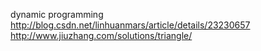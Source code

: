 dynamic programming
http://blog.csdn.net/linhuanmars/article/details/23230657
http://www.jiuzhang.com/solutions/triangle/
